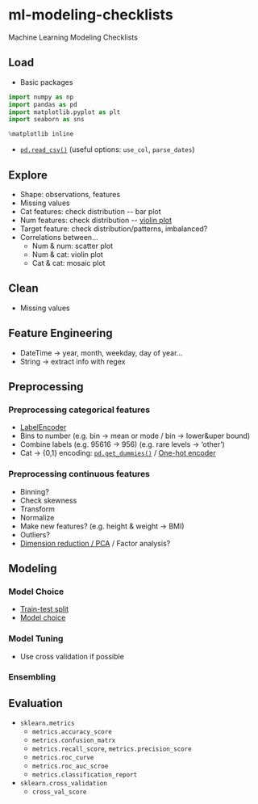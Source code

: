 # ml-modeling-checklists
Machine Learning Modeling Checklists

## Load
- Basic packages
```python
import numpy as np
import pandas as pd
import matplotlib.pyplot as plt
import seaborn as sns

%matplotlib inline
```

- [`pd.read_csv()`](https://pandas.pydata.org/pandas-docs/stable/generated/pandas.read_csv.html)
(useful options: `use_col`, `parse_dates`)

## Explore
- Shape: observations, features  
- Missing values  
- Cat features: check distribution -- bar plot  
- Num features: check distribution -- 
    [violin plot](https://seaborn.pydata.org/generated/seaborn.violinplot.html)  
- Target feature: check distribution/patterns, imbalanced?
- Correlations between...
    - Num & num: scatter plot
    - Num & cat: violin plot
    - Cat & cat: mosaic plot

## Clean
- Missing values


## Feature Engineering
- DateTime → year, month, weekday, day of year...
- String → extract info with regex


## Preprocessing
### Preprocessing categorical features
- [LabelEncoder](http://scikit-learn.org/stable/modules/generated/sklearn.preprocessing.LabelEncoder.html)
- Bins to number (e.g. bin → mean or mode / bin → lower&uper bound)
- Combine labels (e.g. 95616 → 956) (e.g. rare levels → ‘other’)
- Cat → {0,1} encoding: [`pd.get_dummies()`](https://pandas.pydata.org/pandas-docs/stable/generated/pandas.get_dummies.html)
  / [One-hot encoder](http://scikit-learn.org/stable/modules/generated/sklearn.preprocessing.OneHotEncoder.html)

### Preprocessing continuous features
- Binning?
- Check skewness
- Transform
- Normalize
- Make new features? (e.g. height & weight → BMI)
- Outliers?
- [Dimension reduction / PCA](Dimension%20Reduction.md) / Factor analysis?


## Modeling
### Model Choice
- [Train-test split](http://scikit-learn.org/stable/modules/generated/sklearn.model_selection.train_test_split.html)
- [Model choice](http://scikit-learn.org/stable/tutorial/machine_learning_map/index.html)

### Model Tuning
- Use cross validation if possible

### Ensembling

## Evaluation
- `sklearn.metrics`  
    - `metrics.accuracy_score`  
    - `metrics.confusion_matrx`  
    - `metrics.recall_score`, `metrics.precision_score`  
    - `metrics.roc_curve`
    - `metrics.roc_auc_scroe`  
    - `metrics.classification_report`
- `sklearn.cross_validation`  
    - `cross_val_score`
